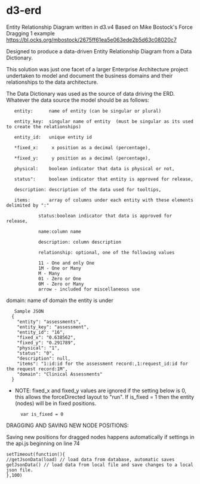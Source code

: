 # d3-erd
 Entity Relationship Diagram written in d3.v4
 Based on Mike Bostock's Force Dragging 1 example https://bl.ocks.org/mbostock/2675ff61ea5e063ede2b5d63c08020c7

Designed to produce a data-driven Entity Relationship Diagram from a Data Dictionary.


This solution was just one facet of a larger Enterprise Architecture project undertaken to model and document the business domains and their relationships to the data architecture.

The Data Dictionary was used as the source of data driving the ERD. Whatever the data source the model should be as follows:

	   entity:      name of entity (can be singular or plural)

	   entity_key:  singular name of entity  (must be singular as its used to create the relationships)

	   entity_id:   unique entity id

	   *fixed_x:     x position as a decimal (percentage),

	   *fixed_y:     y position as a decimal (percentage),

	   physical:    boolean indicator that data is physical or not,

	   status":     boolean indicator that entity is approved for release,

	   description: description of the data used for tooltips,

	   items:       array of columns under each entity with these elements delimited by ":"
   
                status:boolean indicator that data is approved for release,
                
                name:column name
                
                description: column description
                
                relationship: optional, one of the following values
		
				11 - One and only One
				1M - One or Many
				M - Many
				01 - Zero or One
				0M - Zero or Many
				arrow - included for miscellaneous use
                              
   domain:      name of domain the entity is under
   
	   Sample JSON
	  {
	    "entity": "assessments",
	    "entity_key": "assessment",
	    "entity_id": "16",
	    "fixed_x": "0.638562",
	    "fixed_y": "0.291789",
	    "physical": "1",
	    "status": "0",
	    "description": null,
	    "items": "1:id:id for the assessment record:,1:request_id:id for the request record:1M",
	    "domain": "Clinical Assessments"
	  }

* NOTE: fixed_x and fixed_y values are ignored if the setting below is 0, this allows the forceDirected layout to "run".
If is_fixed = 1 then the entity (nodes) will be in fixed positions. 

		var is_fixed = 0 

DRAGGING AND SAVING NEW NODE POSITIONS:

Saving new positions for dragged nodes happens automatically if settings in the api.js beginning on line 74

    setTimeout(function(){
    //getJsonData(load) // load data from database, automatic saves
    getJsonData() // load data from local file and save changes to a local json file.
    },100)



